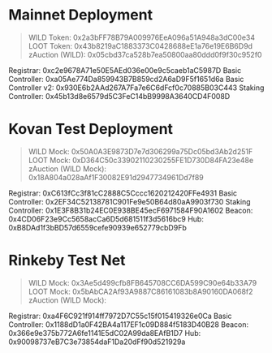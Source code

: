 # Mainnet Deployment

> WILD Token: 0x2a3bFF78B79A009976EeA096a51A948a3dC00e34
> LOOT Token: 0x43b8219aC1883373C0428688eE1a76e19E6B6D9d
> zAuction (WILD): 0x05cbd37ca528b7ea50800aa80ddd0f9f30c952f0

Registrar: 0xc2e9678A71e50E5AEd036e00e9c5caeb1aC5987D
Basic Controller: 0xa05Ae774Da859943B7B859cd2A6aD9F5f1651d6a
Basic Controller v2: 0x930E6b2AAd267A7Fa7e6C6dFcf0c70885B03C443
Staking Controller: 0x45b13d8e6579d5C3FeC14bB9998A3640CD4F008D

# Kovan Test Deployment

> WILD Mock: 0x50A0A3E9873D7e7d306299a75Dc05bd3Ab2d251F
> LOOT Mock: 0xD364C50c33902110230255FE1D730D84FA23e48e
> zAuction (WILD Mock): 0x18A804a028aAf1F30082E91d2947734961Dd7f89

Registrar: 0xC613fCc3f81cC2888C5Cccc1620212420FFe4931
Basic Controller: 0x2EF34C52138781C901Fe9e50B64d80aA9903f730
Staking Controller: 0x1E3F8B31b24EC0E938BE45ecF6971584F90A1602
Beacon: 0x4CD06F23e9Cc5658acCa6D5d681511f3d5616bc9
Hub: 0xB8DAd1f3bBD57d6559cefe90939e652779cbD9Fb

# Rinkeby Test Net

> WILD Mock: 0x3Ae5d499cfb8FB645708CC6DA599C90e64b33A79
> LOOT Mock: 0x5bAbCA2Af93A9887C86161083b8A90160DA068f2
> zAuction (WILD Mock):

Registrar: 0xa4F6C921f914ff7972D7C55c15f015419326e0Ca
Basic Controller: 0x1188dD1a0F42BA4a117EF1c09D884f5183D40B28
Beacon: 0x366e9e375b772A6fe1141E5dC02A99da8EAfB1D7
Hub: 0x90098737eB7C3e73854daF1Da20dFf90d521929a
